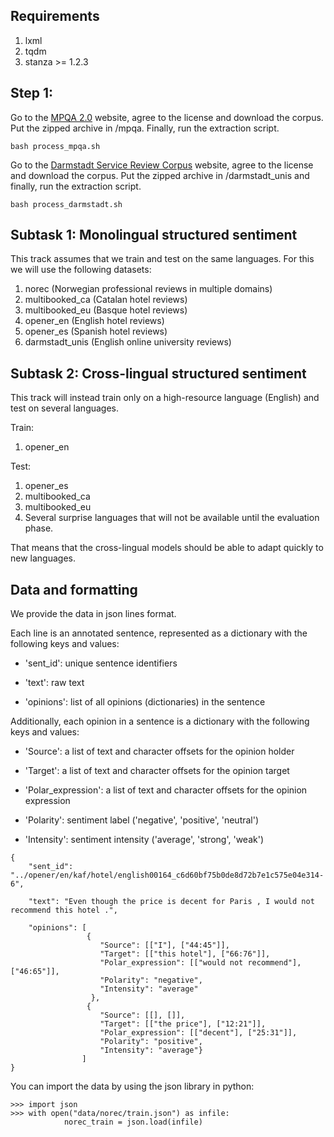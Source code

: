 ## Requirements

1. lxml
2. tqdm
3. stanza >= 1.2.3

## Step 1:

Go to the [MPQA 2.0](http://mpqa.cs.pitt.edu/corpora/mpqa_corpus/mpqa_corpus_2_0/) website, agree to the license and download the corpus. Put the zipped archive in /mpqa. Finally, run the extraction script.

```
bash process_mpqa.sh
```


Go to the [Darmstadt Service Review Corpus](https://tudatalib.ulb.tu-darmstadt.de/handle/tudatalib/2448) website, agree to the license and download the corpus. Put the zipped archive in /darmstadt_unis and finally, run the extraction script.

```
bash process_darmstadt.sh
```



## Subtask 1: Monolingual structured sentiment
This track assumes that we train and test on the same languages. For this we will use the following datasets:

1. norec (Norwegian professional reviews in multiple domains)
2. multibooked_ca (Catalan hotel reviews)
3. multibooked_eu (Basque hotel reviews)
4. opener_en (English hotel reviews)
5. opener_es (Spanish hotel reviews)
6. darmstadt_unis (English online university reviews)

## Subtask 2: Cross-lingual structured sentiment
This track will instead train only on a high-resource language (English) and test on several languages.

Train:
1. opener_en

Test:
1. opener_es
2. multibooked_ca
3. multibooked_eu
4. Several surprise languages that will not be available until the evaluation phase.

That means that the cross-lingual models should be able to adapt quickly to new languages.


## Data and formatting
We provide the data in json lines format.

Each line is an annotated sentence, represented as a dictionary with the following keys and values:

* 'sent_id': unique sentence identifiers

* 'text': raw text

* 'opinions': list of all opinions (dictionaries) in the sentence

Additionally, each opinion in a sentence is a dictionary with the following keys and values:

* 'Source': a list of text and character offsets for the opinion holder

* 'Target': a list of text and character offsets for the opinion target

* 'Polar_expression': a list of text and character offsets for the opinion expression

* 'Polarity': sentiment label ('negative', 'positive', 'neutral')

* 'Intensity': sentiment intensity ('average', 'strong', 'weak')


```
{
    "sent_id": "../opener/en/kaf/hotel/english00164_c6d60bf75b0de8d72b7e1c575e04e314-6",

    "text": "Even though the price is decent for Paris , I would not recommend this hotel .",

    "opinions": [
                 {
                    "Source": [["I"], ["44:45"]],
                    "Target": [["this hotel"], ["66:76"]],
                    "Polar_expression": [["would not recommend"], ["46:65"]],
                    "Polarity": "negative",
                    "Intensity": "average"
                  },
                 {
                    "Source": [[], []],
                    "Target": [["the price"], ["12:21"]],
                    "Polar_expression": [["decent"], ["25:31"]],
                    "Polarity": "positive",
                    "Intensity": "average"}
                ]
}
```

You can import the data by using the json library in python:

```
>>> import json
>>> with open("data/norec/train.json") as infile:
            norec_train = json.load(infile)
```


